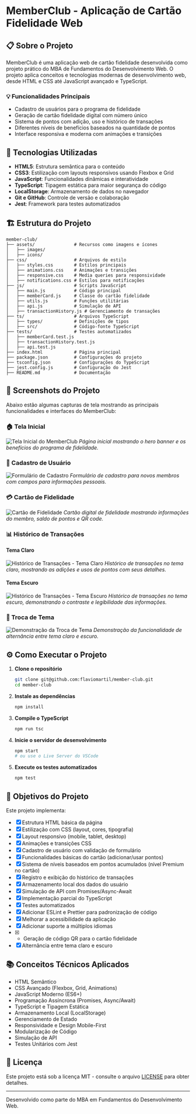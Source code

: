 # MemberClub - Aplicação de Cartão Fidelidade Web

## 📋 Sobre o Projeto

MemberClub é uma aplicação web de cartão fidelidade desenvolvida como projeto prático do MBA de Fundamentos do Desenvolvimento Web. O projeto aplica conceitos e tecnologias modernas de desenvolvimento web, desde HTML e CSS até JavaScript avançado e TypeScript.

### 💡 Funcionalidades Principais

- Cadastro de usuários para o programa de fidelidade
- Geração de cartão fidelidade digital com número único
- Sistema de pontos com adição, uso e histórico de transações
- Diferentes níveis de benefícios baseados na quantidade de pontos
- Interface responsiva e moderna com animações e transições

## 🚀 Tecnologias Utilizadas

- **HTML5**: Estrutura semântica para o conteúdo
- **CSS3**: Estilização com layouts responsivos usando Flexbox e Grid
- **JavaScript**: Funcionalidades dinâmicas e interatividade
- **TypeScript**: Tipagem estática para maior segurança do código
- **LocalStorage**: Armazenamento de dados no navegador
- **Git e GitHub**: Controle de versão e colaboração
- **Jest**: Framework para testes automatizados

## 🏗️ Estrutura do Projeto

```
member-club/
├── assets/               # Recursos como imagens e ícones
│   ├── images/
│   ├── icons/
├── css/                  # Arquivos de estilo
│   ├── styles.css        # Estilos principais
│   ├── animations.css    # Animações e transições
│   ├── responsive.css    # Media queries para responsividade
│   ├── notifications.css # Estilos para notificações
├── js/                   # Scripts JavaScript
│   ├── main.js           # Código principal
│   ├── memberCard.js     # Classe do cartão fidelidade
│   ├── utils.js          # Funções utilitárias
│   ├── api.js            # Simulação de API
│   ├── transactionHistory.js # Gerenciamento de transações
├── ts/                   # Arquivos TypeScript
│   ├── types/            # Definições de tipos
│   ├── src/              # Código-fonte TypeScript
├── tests/                # Testes automatizados
│   ├── memberCard.test.js
│   ├── transactionHistory.test.js
│   ├── api.test.js
├── index.html            # Página principal
├── package.json          # Configurações do projeto
├── tsconfig.json         # Configurações do TypeScript
├── jest.config.js        # Configuração do Jest
├── README.md             # Documentação
```

## 📸 Screenshots do Projeto

Abaixo estão algumas capturas de tela mostrando as principais funcionalidades e interfaces do MemberClub:

### 🏠 Tela Inicial

![Tela Inicial do MemberClub](assets/screenshots/home.png)
*Página inicial mostrando o hero banner e os benefícios do programa de fidelidade.*

### 📝 Cadastro de Usuário

![Formulário de Cadastro](assets/screenshots/cadastro.png)
*Formulário de cadastro para novos membros com campos para informações pessoais.*

### 💳 Cartão de Fidelidade

![Cartão de Fidelidade](assets/screenshots/cartao.png)
*Cartão digital de fidelidade mostrando informações do membro, saldo de pontos e QR code.*

### 📊 Histórico de Transações

#### Tema Claro
![Histórico de Transações - Tema Claro](assets/screenshots/transacoes-light.png)
*Histórico de transações no tema claro, mostrando as adições e usos de pontos com seus detalhes.*

#### Tema Escuro
![Histórico de Transações - Tema Escuro](assets/screenshots/transacoes-dark.png)
*Histórico de transações no tema escuro, demonstrando o contraste e legibilidade das informações.*

### 🔄 Troca de Tema

![Demonstração da Troca de Tema](assets/screenshots/theme-toggle.png)
*Demonstração da funcionalidade de alternância entre tema claro e escuro.*

## ⚙️ Como Executar o Projeto

1. **Clone o repositório**
   ```bash
   git clone git@github.com:flaviomartil/member-club.git
   cd member-club
   ```

2. **Instale as dependências**
   ```bash
   npm install
   ```

3. **Compile o TypeScript**
   ```bash
   npm run tsc
   ```

4. **Inicie o servidor de desenvolvimento**
   ```bash
   npm start
   # ou use o Live Server do VSCode
   ```

5. **Execute os testes automatizados**
   ```bash
   npm test
   ```

## 📝 Objetivos do Projeto

Este projeto implementa:

- [x] Estrutura HTML básica da página
- [x] Estilização com CSS (layout, cores, tipografia)
- [x] Layout responsivo (mobile, tablet, desktop)
- [x] Animações e transições CSS
- [x] Cadastro de usuário com validação de formulário
- [x] Funcionalidades básicas do cartão (adicionar/usar pontos)
- [x] Sistema de níveis baseados em pontos acumulados (nível Premium no cartão)
- [x] Registro e exibição do histórico de transações
- [x] Armazenamento local dos dados do usuário
- [x] Simulação de API com Promises/Async-Await
- [x] Implementação parcial do TypeScript
- [x] Testes automatizados
- [x] Adicionar ESLint e Prettier para padronização de código
- [x] Melhorar a acessibilidade da aplicação
- [x] Adicionar suporte a múltiplos idiomas
- [x] - Geração de código QR para o cartão fidelidade
- [x] Alternância entre tema claro e escuro

## 📚 Conceitos Técnicos Aplicados

- HTML Semântico
- CSS Avançado (Flexbox, Grid, Animations)
- JavaScript Moderno (ES6+)
- Programação Assíncrona (Promises, Async/Await)
- TypeScript e Tipagem Estática
- Armazenamento Local (LocalStorage)
- Gerenciamento de Estado
- Responsividade e Design Mobile-First
- Modularização de Código
- Simulação de API
- Testes Unitários com Jest

## 📄 Licença

Este projeto está sob a licença MIT - consulte o arquivo [LICENSE](LICENSE) para obter detalhes.

---

Desenvolvido como parte do MBA em Fundamentos do Desenvolvimento Web.

